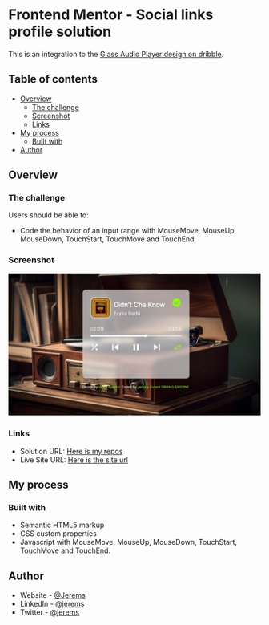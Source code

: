 # Frontend Mentor - Social links profile solution

This is an integration to the [Glass Audio Player design on dribble](https://dribbble.com/shots/23528020-Glass-Audio-Player).

## Table of contents

- [Overview](#overview)
  - [The challenge](#the-challenge)
  - [Screenshot](#screenshot)
  - [Links](#links)
- [My process](#my-process)
  - [Built with](#built-with)
- [Author](#author)

## Overview

### The challenge

Users should be able to:

- Code the behavior of an input range with MouseMove, MouseUp, MouseDown, TouchStart, TouchMove and TouchEnd

### Screenshot

![](./assets/images/screen.jpg)

### Links

- Solution URL: [Here is my repos](https://github.com/Jerems412Dev/Music_player)
- Live Site URL: [Here is the site url](<https://your-live-site-url.com](https://social-links-profile-main-jerems.vercel.app/)>)

## My process

### Built with

- Semantic HTML5 markup
- CSS custom properties
- Javascript with MouseMove, MouseUp, MouseDown, TouchStart, TouchMove and TouchEnd.

## Author

- Website - [@Jerems](#)
- LinkedIn - [@jerems](https://www.linkedin.com/in/j%C3%A9r%C3%A9my-evrard-obiang-engone-257436247/)
- Twitter - [@jerems](<https://www.twitter.com/yourusername](https://x.com/jeremsOb)>)
